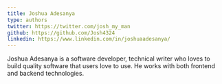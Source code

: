 ```yaml
---
title: Joshua Adesanya
type: authors
twitter: https://twitter.com/josh_my_man
github: https://github.com/Josh4324
linkedin: https://www.linkedin.com/in/joshuaadesanya/
---
```

Joshua Adesanya is a software developer, technical writer who loves to build quality software that users love to use. He works with both frontend and backend technologies.
